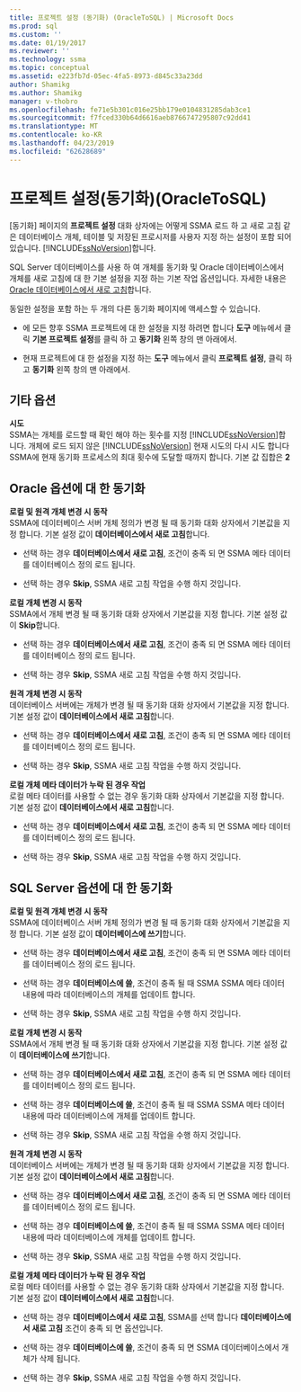 ```yaml
---
title: 프로젝트 설정 (동기화) (OracleToSQL) | Microsoft Docs
ms.prod: sql
ms.custom: ''
ms.date: 01/19/2017
ms.reviewer: ''
ms.technology: ssma
ms.topic: conceptual
ms.assetid: e223fb7d-05ec-4fa5-8973-d845c33a23dd
author: Shamikg
ms.author: Shamikg
manager: v-thobro
ms.openlocfilehash: fe71e5b301c016e25bb179e0104831285dab3ce1
ms.sourcegitcommit: f7fced330b64d6616aeb8766747295807c92dd41
ms.translationtype: MT
ms.contentlocale: ko-KR
ms.lasthandoff: 04/23/2019
ms.locfileid: "62628689"
---
```

# <a name="project-settingssynchronization-oracletosql"></a>프로젝트 설정(동기화)(OracleToSQL)
[동기화] 페이지의 **프로젝트 설정** 대화 상자에는 어떻게 SSMA 로드 하 고 새로 고침 같은 데이터베이스 개체, 테이블 및 저장된 프로시저를 사용자 지정 하는 설정이 포함 되어 있습니다. [!INCLUDE[ssNoVersion](../../includes/ssnoversion-md.md)]합니다.  
  
SQL Server 데이터베이스를 사용 하 여 개체를 동기화 및 Oracle 데이터베이스에서 개체를 새로 고침에 대 한 기본 설정을 지정 하는 기본 작업 옵션입니다. 자세한 내용은 [Oracle 데이터베이스에서 새로 고침](../../ssma/oracle/refresh-from-database-oracletosql.md)합니다.  
  
동일한 설정을 포함 하는 두 개의 다른 동기화 페이지에 액세스할 수 있습니다.  
  
-   에 모든 향후 SSMA 프로젝트에 대 한 설정을 지정 하려면 합니다 **도구** 메뉴에서 클릭 **기본 프로젝트 설정**를 클릭 하 고 **동기화** 왼쪽 창의 맨 아래에서.  
  
-   현재 프로젝트에 대 한 설정을 지정 하는 **도구** 메뉴에서 클릭 **프로젝트 설정**, 클릭 하 고 **동기화** 왼쪽 창의 맨 아래에서.  
  
## <a name="miscellaneous-options"></a>기타 옵션  
**시도**  
SSMA는 개체를 로드할 때 확인 해야 하는 횟수를 지정 [!INCLUDE[ssNoVersion](../../includes/ssnoversion-md.md)]합니다. 개체에 로드 되지 않은 [!INCLUDE[ssNoVersion](../../includes/ssnoversion-md.md)] 현재 시도의 다시 시도 합니다 SSMA에 현재 동기화 프로세스의 최대 횟수에 도달할 때까지 합니다. 기본 값 집합은 **2**  
  
## <a name="synchronization-for-oracle-options"></a>Oracle 옵션에 대 한 동기화  
**로컬 및 원격 개체 변경 시 동작**  
SSMA에 데이터베이스 서버 개체 정의가 변경 될 때 동기화 대화 상자에서 기본값을 지정 합니다. 기본 설정 값이 **데이터베이스에서 새로 고침**합니다.  
  
-   선택 하는 경우 **데이터베이스에서 새로 고침**, 조건이 충족 되 면 SSMA 메타 데이터를 데이터베이스 정의 로드 됩니다.  
  
-   선택 하는 경우 **Skip**, SSMA 새로 고침 작업을 수행 하지 것입니다.  
  
**로컬 개체 변경 시 동작**  
SSMA에서 개체 변경 될 때 동기화 대화 상자에서 기본값을 지정 합니다. 기본 설정 값이 **Skip**합니다.  
  
-   선택 하는 경우 **데이터베이스에서 새로 고침**, 조건이 충족 되 면 SSMA 메타 데이터를 데이터베이스 정의 로드 됩니다.  
  
-   선택 하는 경우 **Skip**, SSMA 새로 고침 작업을 수행 하지 것입니다.  
  
**원격 개체 변경 시 동작**  
데이터베이스 서버에는 개체가 변경 될 때 동기화 대화 상자에서 기본값을 지정 합니다. 기본 설정 값이 **데이터베이스에서 새로 고침**합니다.  
  
-   선택 하는 경우 **데이터베이스에서 새로 고침**, 조건이 충족 되 면 SSMA 메타 데이터를 데이터베이스 정의 로드 됩니다.  
  
-   선택 하는 경우 **Skip**, SSMA 새로 고침 작업을 수행 하지 것입니다.  
  
**로컬 개체 메타 데이터가 누락 된 경우 작업**  
로컬 메타 데이터를 사용할 수 없는 경우 동기화 대화 상자에서 기본값을 지정 합니다. 기본 설정 값이 **데이터베이스에서 새로 고침**합니다.  
  
-   선택 하는 경우 **데이터베이스에서 새로 고침**, 조건이 충족 되 면 SSMA 메타 데이터를 데이터베이스 정의 로드 됩니다.  
  
-   선택 하는 경우 **Skip**, SSMA 새로 고침 작업을 수행 하지 것입니다.  
  
## <a name="synchronization-for-sql-server-options"></a>SQL Server 옵션에 대 한 동기화  
**로컬 및 원격 개체 변경 시 동작**  
SSMA에 데이터베이스 서버 개체 정의가 변경 될 때 동기화 대화 상자에서 기본값을 지정 합니다. 기본 설정 값이 **데이터베이스에 쓰기**합니다.  
  
-   선택 하는 경우 **데이터베이스에서 새로 고침**, 조건이 충족 되 면 SSMA 메타 데이터를 데이터베이스 정의 로드 됩니다.  
  
-   선택 하는 경우 **데이터베이스에 쓸**, 조건이 충족 될 때 SSMA SSMA 메타 데이터 내용에 따라 데이터베이스의 개체를 업데이트 합니다.  
  
-   선택 하는 경우 **Skip**, SSMA 새로 고침 작업을 수행 하지 것입니다.  
  
**로컬 개체 변경 시 동작**  
SSMA에서 개체 변경 될 때 동기화 대화 상자에서 기본값을 지정 합니다. 기본 설정 값이 **데이터베이스에 쓰기**합니다.  
  
-   선택 하는 경우 **데이터베이스에서 새로 고침**, 조건이 충족 되 면 SSMA 메타 데이터를 데이터베이스 정의 로드 됩니다.  
  
-   선택 하는 경우 **데이터베이스에 쓸**, 조건이 충족 될 때 SSMA SSMA 메타 데이터 내용에 따라 데이터베이스에 개체를 업데이트 합니다.  
  
-   선택 하는 경우 **Skip**, SSMA 새로 고침 작업을 수행 하지 것입니다.  
  
**원격 개체 변경 시 동작**  
데이터베이스 서버에는 개체가 변경 될 때 동기화 대화 상자에서 기본값을 지정 합니다.  기본 설정 값이 **데이터베이스에서 새로 고침**합니다.  
  
-   선택 하는 경우 **데이터베이스에서 새로 고침**, 조건이 충족 되 면 SSMA 메타 데이터를 데이터베이스 정의 로드 됩니다.  
  
-   선택 하는 경우 **데이터베이스에 쓸**, 조건이 충족 될 때 SSMA SSMA 메타 데이터 내용에 따라 데이터베이스에 개체를 업데이트 합니다.  
  
-   선택 하는 경우 **Skip**, SSMA 새로 고침 작업을 수행 하지 것입니다.  
  
**로컬 개체 메타 데이터가 누락 된 경우 작업**  
로컬 메타 데이터를 사용할 수 없는 경우 동기화 대화 상자에서 기본값을 지정 합니다. 기본 설정 값이 **데이터베이스에서 새로 고침**합니다.  
  
-   선택 하는 경우 **데이터베이스에서 새로 고침**, SSMA를 선택 합니다 **데이터베이스에서 새로 고침** 조건이 충족 되 면 옵션입니다.  
  
-   선택 하는 경우 **데이터베이스에 쓸**, 조건이 충족 되 면 SSMA 데이터베이스에서 개체가 삭제 됩니다.  
  
-   선택 하는 경우 **Skip**, SSMA 새로 고침 작업을 수행 하지 것입니다.  
  
